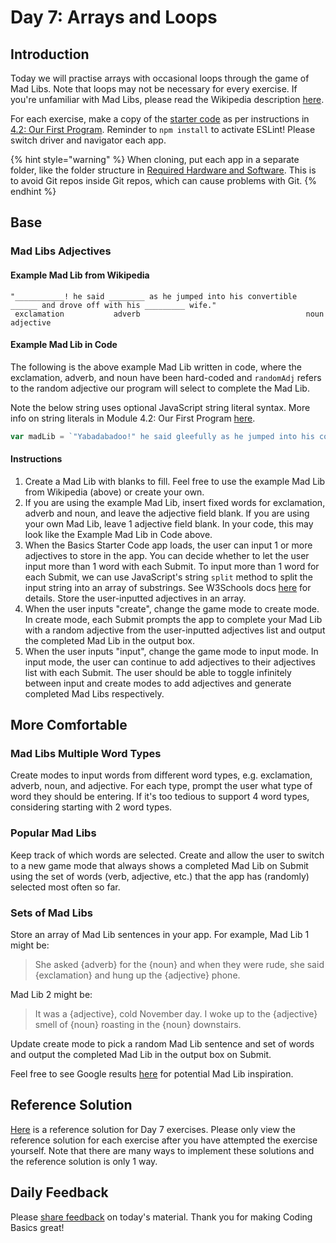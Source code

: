 # Day 7: Arrays and Loops

## Introduction

Today we will practise arrays with occasional loops through the game of Mad Libs. Note that loops may not be necessary for every exercise. If you're unfamiliar with Mad Libs, please read the Wikipedia description [here](https://en.wikipedia.org/wiki/Mad_Libs).

For each exercise, make a copy of the [starter code](https://github.com/rocketacademy/basics-starter-code) as per instructions in [4.2: Our First Program](../4-getting-started-with-code/4.2-our-first-program.md#setup). Reminder to `npm install` to activate ESLint! Please switch driver and navigator each app.

{% hint style="warning" %}
When cloning, put each app in a separate folder, like the folder structure in [Required Hardware and Software](../course-logistics/required-hardware-and-software.md#folder-structure-for-coding-basics). This is to avoid Git repos inside Git repos, which can cause problems with Git.
{% endhint %}

## Base

### Mad Libs Adjectives

#### Example Mad Lib from Wikipedia

```text
"___________! he said ________ as he jumped into his convertible ______ and drove off with his _________ wife."
 exclamation           adverb                                     noun                         adjective
```

#### Example Mad Lib in Code

The following is the above example Mad Lib written in code, where the exclamation, adverb, and noun have been hard-coded and `randomAdj` refers to the random adjective our program will select to complete the Mad Lib. 

Note the below string uses optional JavaScript string literal syntax. More info on string literals in Module 4.2: Our First Program [here](https://basics.rocketacademy.co/4-getting-started-with-code/4.2-our-first-program#output-formatting).

```javascript
var madLib = `"Yabadabadoo!" he said gleefully as he jumped into his convertible Tree Car and drove off with his ${randomAdj} wife.`
```

#### Instructions

1. Create a Mad Lib with blanks to fill. Feel free to use the example Mad Lib from Wikipedia \(above\) or create your own.
2. If you are using the example Mad Lib, insert fixed words for exclamation, adverb and noun, and leave the adjective field blank. If you are using your own Mad Lib, leave 1 adjective field blank. In your code, this may look like the Example Mad Lib in Code above.
3. When the Basics Starter Code app loads, the user can input 1 or more adjectives to store in the app. You can decide whether to let the user input more than 1 word with each Submit. To input more than 1 word for each Submit, we can use JavaScript's string `split` method to split the input string into an array of substrings. See W3Schools docs [here](https://www.w3schools.com/jsref/jsref_split.asp) for details. Store the user-inputted adjectives in an array.
4. When the user inputs "create", change the game mode to create mode. In create mode, each Submit prompts the app to complete your Mad Lib with a random adjective from the user-inputted adjectives list and output the completed Mad Lib in the output box.
5. When the user inputs "input", change the game mode to input mode. In input mode, the user can continue to add adjectives to their adjectives list with each Submit. The user should be able to toggle infinitely between input and create modes to add adjectives and generate completed Mad Libs respectively.

## More Comfortable

### Mad Libs Multiple Word Types

Create modes to input words from different word types, e.g. exclamation, adverb, noun, and adjective. For each type, prompt the user what type of word they should be entering. If it's too tedious to support 4 word types, considering starting with 2 word types.

### Popular Mad Libs

Keep track of which words are selected. Create and allow the user to switch to a new game mode that always shows a completed Mad Lib on Submit using the set of words \(verb, adjective, etc.\) that the app has \(randomly\) selected most often so far.

### Sets of Mad Libs

Store an array of Mad Lib sentences in your app. For example, Mad Lib 1 might be:

> She asked {adverb} for the {noun} and when they were rude, she said {exclamation} and hung up the {adjective} phone.

Mad Lib 2 might be:

> It was a {adjective}, cold November day. I woke up to the {adjective} smell of {noun} roasting in the {noun} downstairs.

Update create mode to pick a random Mad Lib sentence and set of words and output the completed Mad Lib in the output box on Submit.

Feel free to see Google results [here](https://www.google.com/search?q=mad+lib+examples&tbm=isch) for potential Mad Lib inspiration. 

## Reference Solution

[Here](https://github.com/rocketacademy/basics-starter-code/blob/day7/script.js) is a reference solution for Day 7 exercises. Please only view the reference solution for each exercise after you have attempted the exercise yourself. Note that there are many ways to implement these solutions and the reference solution is only 1 way.

## Daily Feedback

Please [share feedback](https://forms.gle/gMd9ubfvX1x2GnHCA) on today's material. Thank you for making Coding Basics great!

